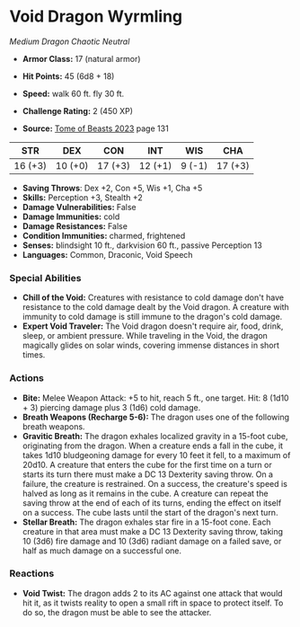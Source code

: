 # Void Dragon Wyrmling

*Medium* *Dragon* *Chaotic Neutral*

- **Armor Class:** 17 (natural armor)
- **Hit Points:** 45 (6d8 + 18)
- **Speed:** walk 60 ft. fly 30 ft.

- **Challenge Rating:** 2 (450 XP)
- **Source:** [Tome of Beasts 2023](https://koboldpress.com/kpstore/product/tome-of-beasts-1-2023-edition/) page 131

| STR | DEX | CON | INT | WIS | CHA |
| --- | --- | --- | --- | --- | --- |
| 16 (+3) | 10 (+0) | 17 (+3) | 12 (+1) | 9 (-1) | 17 (+3) |

- **Saving Throws**: Dex +2, Con +5, Wis +1, Cha +5
- **Skills:** Perception +3, Stealth +2
- **Damage Vulnerabilities:** False
- **Damage Immunities:** cold
- **Damage Resistances:** False
- **Condition Immunities:** charmed, frightened
- **Senses:** blindsight 10 ft., darkvision 60 ft., passive Perception 13
- **Languages:** Common, Draconic, Void Speech

### Special Abilities

- **Chill of the Void:** Creatures with resistance to cold damage don't have resistance to the cold damage dealt by the Void dragon. A creature with immunity to cold damage is still immune to the dragon's cold damage.
- **Expert Void Traveler:** The Void dragon doesn't require air, food, drink, sleep, or ambient pressure. While traveling in the Void, the dragon magically glides on solar winds, covering immense distances in short times.

### Actions

- **Bite:** Melee Weapon Attack: +5 to hit, reach 5 ft., one target. Hit: 8 (1d10 + 3) piercing damage plus 3 (1d6) cold damage.
- **Breath Weapons (Recharge 5-6):** The dragon uses one of the following breath weapons.
- **Gravitic Breath:** The dragon exhales localized gravity in a 15-foot cube, originating from the dragon. When a creature ends a fall in the cube, it takes 1d10 bludgeoning damage for every 10 feet it fell, to a maximum of 20d10. A creature that enters the cube for the first time on a turn or starts its turn there must make a DC 13 Dexterity saving throw. On a failure, the creature is restrained. On a success, the creature's speed is halved as long as it remains in the cube. A creature can repeat the saving throw at the end of each of its turns, ending the effect on itself on a success. The cube lasts until the start of the dragon's next turn.
- **Stellar Breath:** The dragon exhales star fire in a 15-foot cone. Each creature in that area must make a DC 13 Dexterity saving throw, taking 10 (3d6) fire damage and 10 (3d6) radiant damage on a failed save, or half as much damage on a successful one.

### Reactions

- **Void Twist:** The dragon adds 2 to its AC against one attack that would hit it, as it twists reality to open a small rift in space to protect itself. To do so, the dragon must be able to see the attacker.
